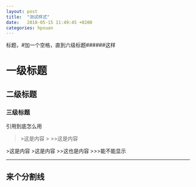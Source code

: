 ```yaml
---
layout: post
title:  "测试样式"
date:   2018-05-15 11:49:45 +0200
categories: hpxuan
---
```


标题，#加一个空格，直到六级标题######这样
# 一级标题  
## 二级标题  
### 三级标题  
引用到底怎么用  
><td bgcolor=#bfe1f1> >这是内容</td>  
>><td bgcolor=#bfe1f1> >>这是内容</td>  
<td bgcolor=#bfe1f1>>这是内容</td>  
>这是内容
>>这也是内容
>>>能不能显示

----
来个分割线  
----